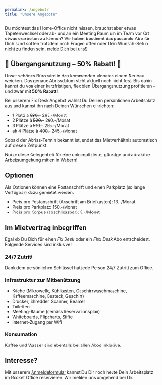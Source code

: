 ```yaml
---
permalink: /angebot/
title: "Unsere Angebote"
---
```


Du möchtest das Home-Office nicht missen, brauchst aber etwas Tapetenwechsel oder ab- und an ein Meeting Raum um im Team vor Ort etwas erarbeiten zu können? Wir haben bestimmt das passende Abo für Dich. Und sollten trotzdem noch Fragen offen oder Dein Wunsch-Setup nicht zu finden sein, [melde Dich bei uns](/kontakt/)!)

## 🚀 Übergangsnutzung – 50% Rabatt! 🚀

Unser schönes Büro wird in den kommenden Monaten einem Neubau weichen. Das genaue Abrissdatum steht aktuell noch nicht fest. Bis dahin kannst du von einer kurzfristigen, flexiblen Übergangsnutzung profitieren – und zwar mit **50% Rabatt**!

Bei unserem Fix Desk Angebot wählst Du Deinen persönlichen Arbeitsplatz aus und kannst ihn nach Deinen Wünschen einrichten:
* 1 Platz à ~~530.-~~ 265.-/Monat
* 2 Plätze à ~~520.-~~ 260.-/Monat
* 3 Plätze à ~~510.-~~ 255.-/Monat
* ab 4 Plätze à ~~490.-~~ 245.-/Monat

Sobald der Abriss-Termin bekannt ist, endet das Mietverhältnis automatisch auf diesen Zeitpunkt.

Nutze diese Gelegenheit für eine unkomplizierte, günstige und attraktive Arbeitsumgebung mitten in Wabern!

## Optionen

Als Optionen können eine Postanschrift und einen Parkplatz (so lange Verfügbar) dazu gemietet werden.

* Preis pro Postanschrift (Anschrift am Briefkasten): 13.-/Monat
* Preis pro Parkplatz: 150.-/Monat
* Preis pro Korpus (abschliessbar): 5.-/Monat

## Im Mietvertrag inbegriffen

Egal ob Du Dich für einen _Fix Desk_ oder ein _Flex Desk_ Abo entscheidest. Folgende Services sind inklusive!

### 24/7 Zutritt

Dank dem persönlichen Schlüssel hat jede Person 24/7 Zutritt zum Office.

### Infrastruktur zur Mitbenützung

* Küche (Mikrowelle, Kühlkasten, Geschirrwaschmaschine, Kaffeemaschine, Besteck, Geschirr)
* Drucker, Shredder, Scanner, Beamer
* Toiletten
* Meeting-Räume (gemäss Reservationsplan)
* Whiteboards, Flipcharts, Stifte
* Internet-Zugang per Wifi

### Konsumation

Kaffee und Wasser sind ebenfalls bei allen Abos inklusive.

## Interesse?

Mit unserem [Anmeldeformular](/anmelden/) kannst Du Dir noch heute Dein Arbeitsplatz im Rocket Office reservieren. Wir melden uns umgehend bei Dir.
